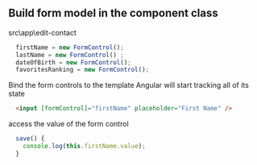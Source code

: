 
## Build form model in the component class
src\app\edit-contact
```ts
  firstName = new FormControl();
  lastName = new FormControl() ;
  dateOfBirth = new FormControl();
  favoritesRanking = new FormControl();
```
Bind the form controls to the template
Angular will start tracking all of its state
```html
  <input [formControl]="firstName" placeholder="First Name" />
```

access the value of the form control
```ts
  save() {
    console.log(this.firstName.value);
  }
```
